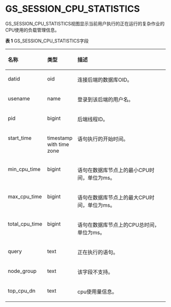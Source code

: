 # GS\_SESSION\_CPU\_STATISTICS<a name="ZH-CN_TOPIC_0289899916"></a>

GS\_SESSION\_CPU\_STATISTICS视图显示当前用户执行的正在运行的复杂作业的CPU使用的负载管理信息。

**表 1**  GS\_SESSION\_CPU\_STATISTICS字段

<a name="zh-cn_topic_0283137350_zh-cn_topic_0237122387_zh-cn_topic_0059778298_t8f0334486f934453827d563b90c86711"></a>
<table><thead align="left"><tr id="zh-cn_topic_0283137350_zh-cn_topic_0237122387_zh-cn_topic_0059778298_r2a0276b542d54fd0808927c2c54b0fc6"><th class="cellrowborder" valign="top" width="23.369999999999997%" id="mcps1.2.4.1.1"><p id="zh-cn_topic_0283137350_zh-cn_topic_0237122387_zh-cn_topic_0059778298_a5579cdd06a5645b3862144b2131a8649"><a name="zh-cn_topic_0283137350_zh-cn_topic_0237122387_zh-cn_topic_0059778298_a5579cdd06a5645b3862144b2131a8649"></a><a name="zh-cn_topic_0283137350_zh-cn_topic_0237122387_zh-cn_topic_0059778298_a5579cdd06a5645b3862144b2131a8649"></a>名称</p>
</th>
<th class="cellrowborder" valign="top" width="13.79%" id="mcps1.2.4.1.2"><p id="zh-cn_topic_0283137350_zh-cn_topic_0237122387_zh-cn_topic_0059778298_a1f7bf547d07e4656a132c0e34ba635ca"><a name="zh-cn_topic_0283137350_zh-cn_topic_0237122387_zh-cn_topic_0059778298_a1f7bf547d07e4656a132c0e34ba635ca"></a><a name="zh-cn_topic_0283137350_zh-cn_topic_0237122387_zh-cn_topic_0059778298_a1f7bf547d07e4656a132c0e34ba635ca"></a>类型</p>
</th>
<th class="cellrowborder" valign="top" width="62.839999999999996%" id="mcps1.2.4.1.3"><p id="zh-cn_topic_0283137350_zh-cn_topic_0237122387_zh-cn_topic_0059778298_a8447f6b31ba54199a8224fea8463c23d"><a name="zh-cn_topic_0283137350_zh-cn_topic_0237122387_zh-cn_topic_0059778298_a8447f6b31ba54199a8224fea8463c23d"></a><a name="zh-cn_topic_0283137350_zh-cn_topic_0237122387_zh-cn_topic_0059778298_a8447f6b31ba54199a8224fea8463c23d"></a>描述</p>
</th>
</tr>
</thead>
<tbody><tr id="zh-cn_topic_0283137350_zh-cn_topic_0237122387_zh-cn_topic_0059778298_rf8b75b68e6a24e29931035876b3c3dfb"><td class="cellrowborder" valign="top" width="23.369999999999997%" headers="mcps1.2.4.1.1 "><p id="zh-cn_topic_0283137350_zh-cn_topic_0237122387_zh-cn_topic_0059778298_a8f18d3f0e5cd44d096020df47ca28e00"><a name="zh-cn_topic_0283137350_zh-cn_topic_0237122387_zh-cn_topic_0059778298_a8f18d3f0e5cd44d096020df47ca28e00"></a><a name="zh-cn_topic_0283137350_zh-cn_topic_0237122387_zh-cn_topic_0059778298_a8f18d3f0e5cd44d096020df47ca28e00"></a>datid</p>
</td>
<td class="cellrowborder" valign="top" width="13.79%" headers="mcps1.2.4.1.2 "><p id="zh-cn_topic_0283137350_zh-cn_topic_0237122387_zh-cn_topic_0059778298_aecd744296d7d4b0397b2fe1fd923b6bf"><a name="zh-cn_topic_0283137350_zh-cn_topic_0237122387_zh-cn_topic_0059778298_aecd744296d7d4b0397b2fe1fd923b6bf"></a><a name="zh-cn_topic_0283137350_zh-cn_topic_0237122387_zh-cn_topic_0059778298_aecd744296d7d4b0397b2fe1fd923b6bf"></a>oid</p>
</td>
<td class="cellrowborder" valign="top" width="62.839999999999996%" headers="mcps1.2.4.1.3 "><p id="zh-cn_topic_0283137350_zh-cn_topic_0237122387_zh-cn_topic_0059778298_a8579d68414bb40968ecb2f54fd50bfa3"><a name="zh-cn_topic_0283137350_zh-cn_topic_0237122387_zh-cn_topic_0059778298_a8579d68414bb40968ecb2f54fd50bfa3"></a><a name="zh-cn_topic_0283137350_zh-cn_topic_0237122387_zh-cn_topic_0059778298_a8579d68414bb40968ecb2f54fd50bfa3"></a>连接后端的数据库OID。</p>
</td>
</tr>
<tr id="zh-cn_topic_0283137350_zh-cn_topic_0237122387_zh-cn_topic_0059778298_r685dd7e8104e4020b260711d0d1cf9a9"><td class="cellrowborder" valign="top" width="23.369999999999997%" headers="mcps1.2.4.1.1 "><p id="zh-cn_topic_0283137350_zh-cn_topic_0237122387_zh-cn_topic_0059778298_ad7f3b45edf4748ef8bf45be74968b4ac"><a name="zh-cn_topic_0283137350_zh-cn_topic_0237122387_zh-cn_topic_0059778298_ad7f3b45edf4748ef8bf45be74968b4ac"></a><a name="zh-cn_topic_0283137350_zh-cn_topic_0237122387_zh-cn_topic_0059778298_ad7f3b45edf4748ef8bf45be74968b4ac"></a>usename</p>
</td>
<td class="cellrowborder" valign="top" width="13.79%" headers="mcps1.2.4.1.2 "><p id="zh-cn_topic_0283137350_zh-cn_topic_0237122387_zh-cn_topic_0059778298_a0b778f8c6817439484fd5f0cb1d91e8b"><a name="zh-cn_topic_0283137350_zh-cn_topic_0237122387_zh-cn_topic_0059778298_a0b778f8c6817439484fd5f0cb1d91e8b"></a><a name="zh-cn_topic_0283137350_zh-cn_topic_0237122387_zh-cn_topic_0059778298_a0b778f8c6817439484fd5f0cb1d91e8b"></a>name</p>
</td>
<td class="cellrowborder" valign="top" width="62.839999999999996%" headers="mcps1.2.4.1.3 "><p id="zh-cn_topic_0283137350_zh-cn_topic_0237122387_zh-cn_topic_0059778298_abd4a7662d8784ec1890fd6e25a2ce17d"><a name="zh-cn_topic_0283137350_zh-cn_topic_0237122387_zh-cn_topic_0059778298_abd4a7662d8784ec1890fd6e25a2ce17d"></a><a name="zh-cn_topic_0283137350_zh-cn_topic_0237122387_zh-cn_topic_0059778298_abd4a7662d8784ec1890fd6e25a2ce17d"></a>登录到该后端的用户名。</p>
</td>
</tr>
<tr id="zh-cn_topic_0283137350_zh-cn_topic_0237122387_zh-cn_topic_0059778298_r45542ef0924c49f2a21c540acd3c90e3"><td class="cellrowborder" valign="top" width="23.369999999999997%" headers="mcps1.2.4.1.1 "><p id="zh-cn_topic_0283137350_zh-cn_topic_0237122387_zh-cn_topic_0059778298_a09bb26374b104b3fb29bbe2a80ef226a"><a name="zh-cn_topic_0283137350_zh-cn_topic_0237122387_zh-cn_topic_0059778298_a09bb26374b104b3fb29bbe2a80ef226a"></a><a name="zh-cn_topic_0283137350_zh-cn_topic_0237122387_zh-cn_topic_0059778298_a09bb26374b104b3fb29bbe2a80ef226a"></a>pid</p>
</td>
<td class="cellrowborder" valign="top" width="13.79%" headers="mcps1.2.4.1.2 "><p id="zh-cn_topic_0283137350_zh-cn_topic_0237122387_zh-cn_topic_0059778298_abe1aa36777e444c48c10c68dea6d28bd"><a name="zh-cn_topic_0283137350_zh-cn_topic_0237122387_zh-cn_topic_0059778298_abe1aa36777e444c48c10c68dea6d28bd"></a><a name="zh-cn_topic_0283137350_zh-cn_topic_0237122387_zh-cn_topic_0059778298_abe1aa36777e444c48c10c68dea6d28bd"></a>bigint</p>
</td>
<td class="cellrowborder" valign="top" width="62.839999999999996%" headers="mcps1.2.4.1.3 "><p id="zh-cn_topic_0283137350_zh-cn_topic_0237122387_zh-cn_topic_0059778298_a08d938eccee84d42b9018a66f6b6784c"><a name="zh-cn_topic_0283137350_zh-cn_topic_0237122387_zh-cn_topic_0059778298_a08d938eccee84d42b9018a66f6b6784c"></a><a name="zh-cn_topic_0283137350_zh-cn_topic_0237122387_zh-cn_topic_0059778298_a08d938eccee84d42b9018a66f6b6784c"></a>后端线程ID。</p>
</td>
</tr>
<tr id="zh-cn_topic_0283137350_zh-cn_topic_0237122387_zh-cn_topic_0059778298_ra3bccb8528cd408aa54f8e30557c0359"><td class="cellrowborder" valign="top" width="23.369999999999997%" headers="mcps1.2.4.1.1 "><p id="zh-cn_topic_0283137350_zh-cn_topic_0237122387_zh-cn_topic_0059778298_ac1f1c391b720448fb6cff2861dc151b6"><a name="zh-cn_topic_0283137350_zh-cn_topic_0237122387_zh-cn_topic_0059778298_ac1f1c391b720448fb6cff2861dc151b6"></a><a name="zh-cn_topic_0283137350_zh-cn_topic_0237122387_zh-cn_topic_0059778298_ac1f1c391b720448fb6cff2861dc151b6"></a>start_time</p>
</td>
<td class="cellrowborder" valign="top" width="13.79%" headers="mcps1.2.4.1.2 "><p id="zh-cn_topic_0283137350_zh-cn_topic_0237122387_zh-cn_topic_0059778298_a666db93d53414f2a9c36effca077bd8f"><a name="zh-cn_topic_0283137350_zh-cn_topic_0237122387_zh-cn_topic_0059778298_a666db93d53414f2a9c36effca077bd8f"></a><a name="zh-cn_topic_0283137350_zh-cn_topic_0237122387_zh-cn_topic_0059778298_a666db93d53414f2a9c36effca077bd8f"></a>timestamp with time zone</p>
</td>
<td class="cellrowborder" valign="top" width="62.839999999999996%" headers="mcps1.2.4.1.3 "><p id="zh-cn_topic_0283137350_zh-cn_topic_0237122387_zh-cn_topic_0059778298_a83dfda58a9ac418fab57f167cd4a8244"><a name="zh-cn_topic_0283137350_zh-cn_topic_0237122387_zh-cn_topic_0059778298_a83dfda58a9ac418fab57f167cd4a8244"></a><a name="zh-cn_topic_0283137350_zh-cn_topic_0237122387_zh-cn_topic_0059778298_a83dfda58a9ac418fab57f167cd4a8244"></a>语句执行的开始时间。</p>
</td>
</tr>
<tr id="zh-cn_topic_0283137350_zh-cn_topic_0237122387_zh-cn_topic_0059778298_rd7538143f1a648d2ae003ee563237226"><td class="cellrowborder" valign="top" width="23.369999999999997%" headers="mcps1.2.4.1.1 "><p id="zh-cn_topic_0283137350_zh-cn_topic_0237122387_zh-cn_topic_0059778298_adad82d644319412cb3a8d9cb60daa836"><a name="zh-cn_topic_0283137350_zh-cn_topic_0237122387_zh-cn_topic_0059778298_adad82d644319412cb3a8d9cb60daa836"></a><a name="zh-cn_topic_0283137350_zh-cn_topic_0237122387_zh-cn_topic_0059778298_adad82d644319412cb3a8d9cb60daa836"></a>min_cpu_time</p>
</td>
<td class="cellrowborder" valign="top" width="13.79%" headers="mcps1.2.4.1.2 "><p id="zh-cn_topic_0283137350_zh-cn_topic_0237122387_zh-cn_topic_0059778298_a0a0c18f59f1a47bdb17413bbe1716f3a"><a name="zh-cn_topic_0283137350_zh-cn_topic_0237122387_zh-cn_topic_0059778298_a0a0c18f59f1a47bdb17413bbe1716f3a"></a><a name="zh-cn_topic_0283137350_zh-cn_topic_0237122387_zh-cn_topic_0059778298_a0a0c18f59f1a47bdb17413bbe1716f3a"></a>bigint</p>
</td>
<td class="cellrowborder" valign="top" width="62.839999999999996%" headers="mcps1.2.4.1.3 "><p id="zh-cn_topic_0283137350_zh-cn_topic_0237122387_zh-cn_topic_0059778298_a2fe293248c694ffd9fe3f04bdf3a3f6d"><a name="zh-cn_topic_0283137350_zh-cn_topic_0237122387_zh-cn_topic_0059778298_a2fe293248c694ffd9fe3f04bdf3a3f6d"></a><a name="zh-cn_topic_0283137350_zh-cn_topic_0237122387_zh-cn_topic_0059778298_a2fe293248c694ffd9fe3f04bdf3a3f6d"></a>语句在数据库节点上的最小CPU时间，单位为ms。</p>
</td>
</tr>
<tr id="zh-cn_topic_0283137350_zh-cn_topic_0237122387_zh-cn_topic_0059778298_ra831355d65f64e7b92f51f84021f4947"><td class="cellrowborder" valign="top" width="23.369999999999997%" headers="mcps1.2.4.1.1 "><p id="zh-cn_topic_0283137350_zh-cn_topic_0237122387_zh-cn_topic_0059778298_a71cd5950d6ef4ea888015a515726ccf1"><a name="zh-cn_topic_0283137350_zh-cn_topic_0237122387_zh-cn_topic_0059778298_a71cd5950d6ef4ea888015a515726ccf1"></a><a name="zh-cn_topic_0283137350_zh-cn_topic_0237122387_zh-cn_topic_0059778298_a71cd5950d6ef4ea888015a515726ccf1"></a>max_cpu_time</p>
</td>
<td class="cellrowborder" valign="top" width="13.79%" headers="mcps1.2.4.1.2 "><p id="zh-cn_topic_0283137350_zh-cn_topic_0237122387_zh-cn_topic_0059778298_a9193af9c57084a81b157fec2c2935f90"><a name="zh-cn_topic_0283137350_zh-cn_topic_0237122387_zh-cn_topic_0059778298_a9193af9c57084a81b157fec2c2935f90"></a><a name="zh-cn_topic_0283137350_zh-cn_topic_0237122387_zh-cn_topic_0059778298_a9193af9c57084a81b157fec2c2935f90"></a>bigint</p>
</td>
<td class="cellrowborder" valign="top" width="62.839999999999996%" headers="mcps1.2.4.1.3 "><p id="zh-cn_topic_0283137350_zh-cn_topic_0237122387_zh-cn_topic_0059778298_a8900dd32319f4d53937621db1727f5cf"><a name="zh-cn_topic_0283137350_zh-cn_topic_0237122387_zh-cn_topic_0059778298_a8900dd32319f4d53937621db1727f5cf"></a><a name="zh-cn_topic_0283137350_zh-cn_topic_0237122387_zh-cn_topic_0059778298_a8900dd32319f4d53937621db1727f5cf"></a>语句在数据库节点上的最大CPU时间，单位为ms。</p>
</td>
</tr>
<tr id="zh-cn_topic_0283137350_zh-cn_topic_0237122387_zh-cn_topic_0059778298_rdb4c5c3a41fb4325a8c11787c3af82b1"><td class="cellrowborder" valign="top" width="23.369999999999997%" headers="mcps1.2.4.1.1 "><p id="zh-cn_topic_0283137350_zh-cn_topic_0237122387_zh-cn_topic_0059778298_ab44539456dc4418bbfdc32a89a1f2851"><a name="zh-cn_topic_0283137350_zh-cn_topic_0237122387_zh-cn_topic_0059778298_ab44539456dc4418bbfdc32a89a1f2851"></a><a name="zh-cn_topic_0283137350_zh-cn_topic_0237122387_zh-cn_topic_0059778298_ab44539456dc4418bbfdc32a89a1f2851"></a>total_cpu_time</p>
</td>
<td class="cellrowborder" valign="top" width="13.79%" headers="mcps1.2.4.1.2 "><p id="zh-cn_topic_0283137350_zh-cn_topic_0237122387_zh-cn_topic_0059778298_a17a7c300ce604cd380d8340e5bfa63c3"><a name="zh-cn_topic_0283137350_zh-cn_topic_0237122387_zh-cn_topic_0059778298_a17a7c300ce604cd380d8340e5bfa63c3"></a><a name="zh-cn_topic_0283137350_zh-cn_topic_0237122387_zh-cn_topic_0059778298_a17a7c300ce604cd380d8340e5bfa63c3"></a>bigint</p>
</td>
<td class="cellrowborder" valign="top" width="62.839999999999996%" headers="mcps1.2.4.1.3 "><p id="zh-cn_topic_0283137350_zh-cn_topic_0237122387_zh-cn_topic_0059778298_aad54cacd015d4619bf9acb9cb4736cd3"><a name="zh-cn_topic_0283137350_zh-cn_topic_0237122387_zh-cn_topic_0059778298_aad54cacd015d4619bf9acb9cb4736cd3"></a><a name="zh-cn_topic_0283137350_zh-cn_topic_0237122387_zh-cn_topic_0059778298_aad54cacd015d4619bf9acb9cb4736cd3"></a>语句在数据库节点上的CPU总时间，单位为ms。</p>
</td>
</tr>
<tr id="zh-cn_topic_0283137350_zh-cn_topic_0237122387_zh-cn_topic_0059778298_r47bd7dff24334c239af7266eeeb52c2b"><td class="cellrowborder" valign="top" width="23.369999999999997%" headers="mcps1.2.4.1.1 "><p id="zh-cn_topic_0283137350_zh-cn_topic_0237122387_zh-cn_topic_0059778298_a97cfc7c8c5c8412aa7b03489d5df0b8a"><a name="zh-cn_topic_0283137350_zh-cn_topic_0237122387_zh-cn_topic_0059778298_a97cfc7c8c5c8412aa7b03489d5df0b8a"></a><a name="zh-cn_topic_0283137350_zh-cn_topic_0237122387_zh-cn_topic_0059778298_a97cfc7c8c5c8412aa7b03489d5df0b8a"></a>query</p>
</td>
<td class="cellrowborder" valign="top" width="13.79%" headers="mcps1.2.4.1.2 "><p id="zh-cn_topic_0283137350_zh-cn_topic_0237122387_zh-cn_topic_0059778298_ac0400ce695b945b89702ff50805ac554"><a name="zh-cn_topic_0283137350_zh-cn_topic_0237122387_zh-cn_topic_0059778298_ac0400ce695b945b89702ff50805ac554"></a><a name="zh-cn_topic_0283137350_zh-cn_topic_0237122387_zh-cn_topic_0059778298_ac0400ce695b945b89702ff50805ac554"></a>text</p>
</td>
<td class="cellrowborder" valign="top" width="62.839999999999996%" headers="mcps1.2.4.1.3 "><p id="zh-cn_topic_0283137350_zh-cn_topic_0237122387_zh-cn_topic_0059778298_a04d603fa66434a178026e29847b76f40"><a name="zh-cn_topic_0283137350_zh-cn_topic_0237122387_zh-cn_topic_0059778298_a04d603fa66434a178026e29847b76f40"></a><a name="zh-cn_topic_0283137350_zh-cn_topic_0237122387_zh-cn_topic_0059778298_a04d603fa66434a178026e29847b76f40"></a>正在执行的语句。</p>
</td>
</tr>
<tr id="zh-cn_topic_0283137350_zh-cn_topic_0237122387_row4739252163715"><td class="cellrowborder" valign="top" width="23.369999999999997%" headers="mcps1.2.4.1.1 "><p id="zh-cn_topic_0283137350_zh-cn_topic_0237122387_p1873905216375"><a name="zh-cn_topic_0283137350_zh-cn_topic_0237122387_p1873905216375"></a><a name="zh-cn_topic_0283137350_zh-cn_topic_0237122387_p1873905216375"></a>node_group</p>
</td>
<td class="cellrowborder" valign="top" width="13.79%" headers="mcps1.2.4.1.2 "><p id="zh-cn_topic_0283137350_zh-cn_topic_0237122387_p173905219371"><a name="zh-cn_topic_0283137350_zh-cn_topic_0237122387_p173905219371"></a><a name="zh-cn_topic_0283137350_zh-cn_topic_0237122387_p173905219371"></a>text</p>
</td>
<td class="cellrowborder" valign="top" width="62.839999999999996%" headers="mcps1.2.4.1.3 "><p id="zh-cn_topic_0283137350_zh-cn_topic_0237122387_p3739175203712"><a name="zh-cn_topic_0283137350_zh-cn_topic_0237122387_p3739175203712"></a><a name="zh-cn_topic_0283137350_zh-cn_topic_0237122387_p3739175203712"></a>该字段不支持。</p>
</td>
</tr>
<tr id="zh-cn_topic_0283137350_zh-cn_topic_0237122387_row162810517211"><td class="cellrowborder" valign="top" width="23.369999999999997%" headers="mcps1.2.4.1.1 "><p id="zh-cn_topic_0283137350_zh-cn_topic_0237122387_p628521318590"><a name="zh-cn_topic_0283137350_zh-cn_topic_0237122387_p628521318590"></a><a name="zh-cn_topic_0283137350_zh-cn_topic_0237122387_p628521318590"></a>top_cpu_dn</p>
</td>
<td class="cellrowborder" valign="top" width="13.79%" headers="mcps1.2.4.1.2 "><p id="zh-cn_topic_0283137350_zh-cn_topic_0237122387_p182861313165916"><a name="zh-cn_topic_0283137350_zh-cn_topic_0237122387_p182861313165916"></a><a name="zh-cn_topic_0283137350_zh-cn_topic_0237122387_p182861313165916"></a>text</p>
</td>
<td class="cellrowborder" valign="top" width="62.839999999999996%" headers="mcps1.2.4.1.3 "><p id="zh-cn_topic_0283137350_zh-cn_topic_0237122387_p10286101313597"><a name="zh-cn_topic_0283137350_zh-cn_topic_0237122387_p10286101313597"></a><a name="zh-cn_topic_0283137350_zh-cn_topic_0237122387_p10286101313597"></a>cpu使用量信息。</p>
</td>
</tr>
</tbody>
</table>
